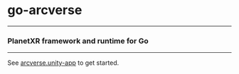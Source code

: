 # go-arcverse
---
### PlanetXR framework and runtime for Go

---

See [arcverse.unity-app](https://github.com/arcverse/arcverse.unity-app) to get started.